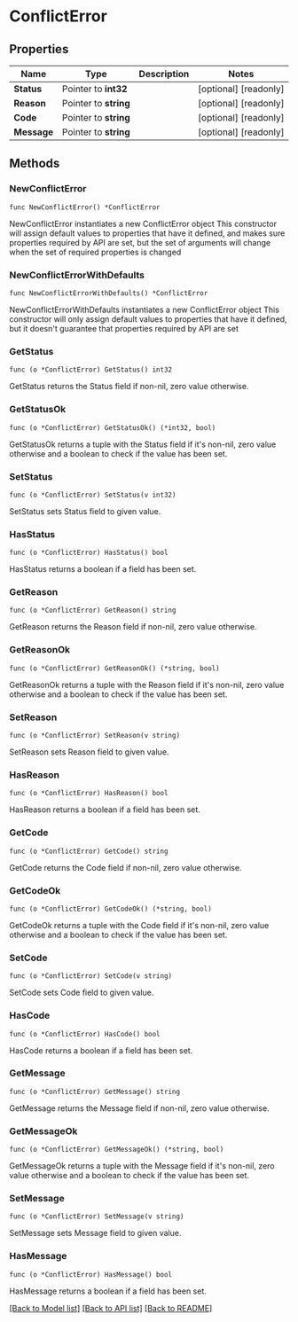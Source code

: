 # ConflictError

## Properties

Name | Type | Description | Notes
------------ | ------------- | ------------- | -------------
**Status** | Pointer to **int32** |  | [optional] [readonly] 
**Reason** | Pointer to **string** |  | [optional] [readonly] 
**Code** | Pointer to **string** |  | [optional] [readonly] 
**Message** | Pointer to **string** |  | [optional] [readonly] 

## Methods

### NewConflictError

`func NewConflictError() *ConflictError`

NewConflictError instantiates a new ConflictError object
This constructor will assign default values to properties that have it defined,
and makes sure properties required by API are set, but the set of arguments
will change when the set of required properties is changed

### NewConflictErrorWithDefaults

`func NewConflictErrorWithDefaults() *ConflictError`

NewConflictErrorWithDefaults instantiates a new ConflictError object
This constructor will only assign default values to properties that have it defined,
but it doesn't guarantee that properties required by API are set

### GetStatus

`func (o *ConflictError) GetStatus() int32`

GetStatus returns the Status field if non-nil, zero value otherwise.

### GetStatusOk

`func (o *ConflictError) GetStatusOk() (*int32, bool)`

GetStatusOk returns a tuple with the Status field if it's non-nil, zero value otherwise
and a boolean to check if the value has been set.

### SetStatus

`func (o *ConflictError) SetStatus(v int32)`

SetStatus sets Status field to given value.

### HasStatus

`func (o *ConflictError) HasStatus() bool`

HasStatus returns a boolean if a field has been set.

### GetReason

`func (o *ConflictError) GetReason() string`

GetReason returns the Reason field if non-nil, zero value otherwise.

### GetReasonOk

`func (o *ConflictError) GetReasonOk() (*string, bool)`

GetReasonOk returns a tuple with the Reason field if it's non-nil, zero value otherwise
and a boolean to check if the value has been set.

### SetReason

`func (o *ConflictError) SetReason(v string)`

SetReason sets Reason field to given value.

### HasReason

`func (o *ConflictError) HasReason() bool`

HasReason returns a boolean if a field has been set.

### GetCode

`func (o *ConflictError) GetCode() string`

GetCode returns the Code field if non-nil, zero value otherwise.

### GetCodeOk

`func (o *ConflictError) GetCodeOk() (*string, bool)`

GetCodeOk returns a tuple with the Code field if it's non-nil, zero value otherwise
and a boolean to check if the value has been set.

### SetCode

`func (o *ConflictError) SetCode(v string)`

SetCode sets Code field to given value.

### HasCode

`func (o *ConflictError) HasCode() bool`

HasCode returns a boolean if a field has been set.

### GetMessage

`func (o *ConflictError) GetMessage() string`

GetMessage returns the Message field if non-nil, zero value otherwise.

### GetMessageOk

`func (o *ConflictError) GetMessageOk() (*string, bool)`

GetMessageOk returns a tuple with the Message field if it's non-nil, zero value otherwise
and a boolean to check if the value has been set.

### SetMessage

`func (o *ConflictError) SetMessage(v string)`

SetMessage sets Message field to given value.

### HasMessage

`func (o *ConflictError) HasMessage() bool`

HasMessage returns a boolean if a field has been set.


[[Back to Model list]](../README.md#documentation-for-models) [[Back to API list]](../README.md#documentation-for-api-endpoints) [[Back to README]](../README.md)


